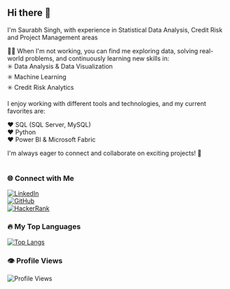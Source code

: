 ## Hi there 👋

I'm Saurabh Singh, with experience in Statistical Data Analysis, Credit Risk and Project Management areas

🧑‍💻 When I'm not working, you can find me exploring data, solving real-world problems, and continuously learning new skills in:<br>
✳️ Data Analysis & Data Visualization<br>
✳️ Machine Learning<br>
✳️ Credit Risk Analytics<br>

I enjoy working with different tools and technologies, and my current favorites are:

❤️ SQL (SQL Server, MySQL)<br>
❤️ Python<br>
❤️ Power BI & Microsoft Fabric<br>

I'm always eager to connect and collaborate on exciting projects! 🚀

# 

### 🌐 Connect with Me
[![LinkedIn](https://img.shields.io/badge/LinkedIn-0A66C2?style=for-the-badge&logo=linkedin&logoColor=white)](https://www.linkedin.com/in/saurabhsingh2124/)  
[![GitHub](https://img.shields.io/badge/GitHub-181717?style=for-the-badge&logo=github&logoColor=white)](https://github.com/singhsaurabh88)  
[![HackerRank](https://img.shields.io/badge/HackerRank-2EC866?style=for-the-badge&logo=hackerrank&logoColor=white)](https://www.hackerrank.com/singhsaurabh2411)  


### 🔥 My Top Languages
[![Top Langs](https://github-readme-stats.vercel.app/api/top-langs/?username=singhsaurabh88&layout=compact&theme=radical)](https://github.com/singhsaurabh88)



### 👁️ Profile Views  
![Profile Views](https://komarev.com/ghpvc/?username=singhsaurabh88&color=blue)

